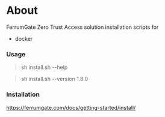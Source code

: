 # About

FerrumGate Zero Trust Access solution installation scripts for

- docker

### Usage

> sh install.sh --help

> sh install.sh --version 1.8.0

### Installation

<https://ferrumgate.com/docs/getting-started/install/>
